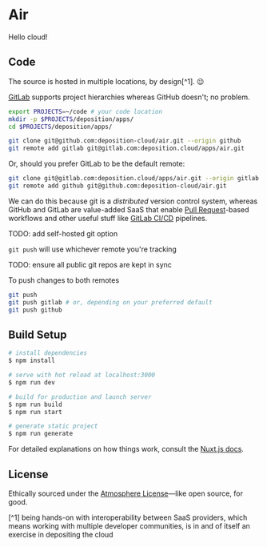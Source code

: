 # Air

Hello cloud!

## Code

The source is hosted in multiple locations, by design[^1]. 😉

[GitLab](https://gitlab.com/) supports project hierarchies whereas GitHub doesn't; no problem.

```sh
export PROJECTS=~/code # your code location
mkdir -p $PROJECTS/deposition/apps/
cd $PROJECTS/deposition/apps/
```

```sh
git clone git@github.com:deposition-cloud/air.git --origin github
git remote add gitlab git@gitlab.com:deposition.cloud/apps/air.git
```

Or, should you prefer GitLab to be the default remote:

```sh
git clone git@gitlab.com:deposition.cloud/apps/air.git --origin gitlab
git remote add github git@github.com:deposition-cloud/air.git
```

We can do this because git is a *distributed* version control system, whereas GitHub and GitLab are value-added SaaS that enable [Pull Request](https://guides.github.com/introduction/flow/)-based workflows and other useful stuff like [GitLab CI/CD](https://docs.gitlab.com/ee/ci/yaml/) pipelines.

TODO: add self-hosted git option

`git push` will use whichever remote you're tracking

TODO: ensure all public git repos are kept in sync

To push changes to both remotes

```sh
git push
git push gitlab # or, depending on your preferred default
git push github
```

## Build Setup

```bash
# install dependencies
$ npm install

# serve with hot reload at localhost:3000
$ npm run dev

# build for production and launch server
$ npm run build
$ npm run start

# generate static project
$ npm run generate
```

For detailed explanations on how things work, consult the [Nuxt.js docs](https://nuxtjs.org).

## License

Ethically sourced under the [Atmosphere License](https://www.open-austin.org/atmosphere-license/)—like open source, for good.

[^1] being hands-on with interoperability between SaaS providers, which means working with multiple developer communities, is in and of itself an exercise in depositing the cloud
